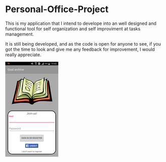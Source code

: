 # Personal-Office-Project
This is my application that I intend to develope into an well designed and functional tool for self organization and self improviment at tasks management.

It is still being developed, and as the code is open for anyone to see, if you got the time to look and give me any feedback for improvement, I would really appreciate.

![alt text](https://raw.githubusercontent.com/Renan3M/Personal-Office-Project/master/app-imgs/img1.png)
